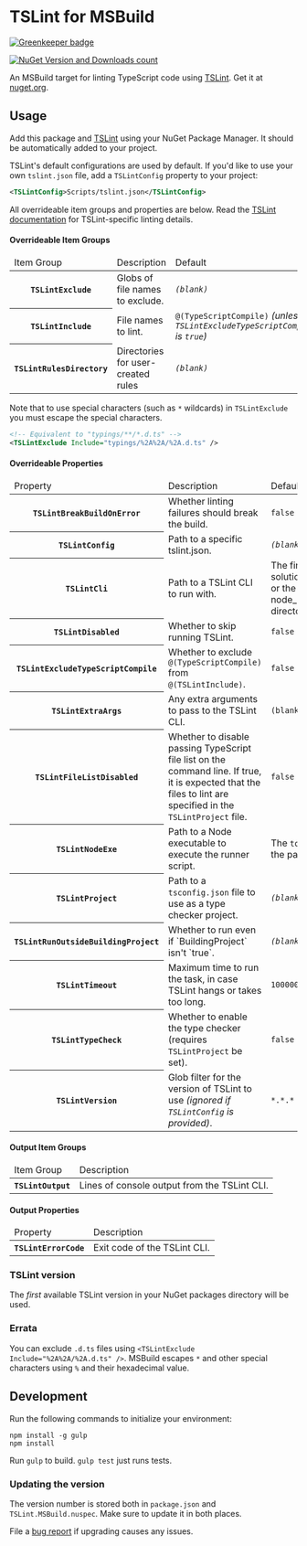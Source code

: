 # TSLint for MSBuild

[![Greenkeeper badge](https://badges.greenkeeper.io/JoshuaKGoldberg/TSLint.MSBuild.svg)](https://greenkeeper.io/)

[![NuGet Version and Downloads count](https://buildstats.info/nuget/TSLint.MSBuild)](https://www.nuget.org/packages/TSLint.MSBuild) 

An MSBuild target for linting TypeScript code using [TSLint](https://github.com/palantir/tslint). Get it at [nuget.org](https://www.nuget.org/packages/TSLint.MSBuild/).

## Usage

Add this package and [TSLint](https://nuget.org/packages/TSLint) using your NuGet Package Manager. 
It should be automatically added to your project.

TSLint's default configurations are used by default.
If you'd like to use your own `tslint.json` file, add a `TSLintConfig` property to your project:

```xml
<TSLintConfig>Scripts/tslint.json</TSLintConfig>
```

All overrideable item groups and properties are below.
Read the [TSLint documentation](https://github.com/palantir/tslint) for TSLint-specific linting details.

#### Overrideable Item Groups

<table>
    <thead>
        <tr>
            <td>Item Group</td>
            <td>Description</td>
            <td>Default</td>
        </tr>
    </thead>
    <tbody>
        <tr>
            <th><code>TSLintExclude</code></th>
            <td>Globs of file names to exclude.</td>
            <td><em><code>(blank)</code></em></td>
        </tr>
        <tr>
            <th><code>TSLintInclude</code></th>
            <td>File names to lint.</td>
            <td><code>@(TypeScriptCompile)</code> <em>(unless <code>TSLintExcludeTypeScriptCompile</code> is <code>true</code>)</em></td>
        </tr>
        <tr>
            <th><code>TSLintRulesDirectory</code></th>
            <td>Directories for user-created rules</td>
            <td><em><code>(blank)</code></em></td>
        </tr>
    </tbody>
</table>

Note that to use special characters (such as `*` wildcards) in `TSLintExclude` you must escape the special characters.

```xml
<!-- Equivalent to "typings/**/*.d.ts" -->
<TSLintExclude Include="typings/%2A%2A/%2A.d.ts" />
```

#### Overrideable Properties

<table>
    <thead>
        <tr>
            <td>Property</td>
            <td>Description</td>
            <td>Default</td>
        </tr>
    </thead>
    <tbody>
        <tr>
            <th><code>TSLintBreakBuildOnError</code></th>
            <td>Whether linting failures should break the build.</td>
            <td><code>false</code></td>
        </tr>
        <tr>
            <th><code>TSLintConfig</code></th>
            <td>Path to a specific tslint.json.</td>
            <td><em><code>(blank)</code></em></td>
        </tr>
        <tr>
            <th><code>TSLintCli</code></th>
            <td>Path to a TSLint CLI to run with.</td>
            <td>The first TSLint version in the solution's <code>packages</code> directory, or the Project Dir's node_modules/tslint/bin/tslint directory.</td>
        </tr>
        <tr>
            <th><code>TSLintDisabled</code></th>
            <td>Whether to skip running TSLint.</td>
            <td><code>false</code></td>
        </tr>
        <tr>
            <th><code>TSLintExcludeTypeScriptCompile</code></th>
            <td>Whether to exclude <code>@(TypeScriptCompile)</code> from <code>@(TSLintInclude)</code>.</td>
            <td><code>false</code></td>
        </tr>
        <tr>
            <th><code>TSLintExtraArgs</code></th>
            <td>Any extra arguments to pass to the TSLint CLI.</td>
            <td><code>(blank)</code></td>
        </tr>
        <tr>
            <th><code>TSLintFileListDisabled</code></th>
            <td>Whether to disable passing TypeScript file list on the command line. If true, it is expected that the files to lint are specified in the <code>TSLintProject</code> file.</td>
            <td><code>false</code></td>
        </tr>
        <tr>
            <th><code>TSLintNodeExe</code></th>
            <td>Path to a Node executable to execute the runner script.</td>
            <td>The <code>tools\node-7.3.0.exe</code> in the package.</td>
        </tr>
        <tr>
            <th><code>TSLintProject</code></th>
            <td>Path to a <code>tsconfig.json</code> file to use as a type checker project.</td>
            <td><em><code>(blank)</code></em></td>
        </tr>
        <tr>
            <th><code>TSLintRunOutsideBuildingProject</code></th>
            <td>Whether to run even if `BuildingProject` isn't `true`.</td>
            <td><em><code>(blank)</code></em></td>
        </tr>
        <tr>
            <th><code>TSLintTimeout</code></th>
            <td>Maximum time to run the task, in case TSLint hangs or takes too long.</td>
            <td><code>10000000</code></td>
        </tr>
        <tr>
            <th><code>TSLintTypeCheck</code></th>
            <td>Whether to enable the type checker (requires <code>TSLintProject</code> be set).</td>
            <td><code>false</code></td>
        </tr>
        <tr>
            <th><code>TSLintVersion</code></th>
            <td>Glob filter for the version of TSLint to use <em>(ignored if <code>TSLintConfig</code> is provided)</em>.</td>
            <td><code>*.*.*</code></td>
        </tr>
    </tbody>
</table>

#### Output Item Groups

<table>
    <thead>
        <tr>
            <td>Item Group</td>
            <td>Description</td>
        </tr>
    </thead>
    <tbody>
        <tr>
            <th><code>TSLintOutput</code></th>
            <td>Lines of console output from the TSLint CLI.</td>
        </tr>
    </tbody>
</table>

#### Output Properties

<table>
    <thead>
        <tr>
            <td>Property</td>
            <td>Description</td>
        </tr>
    </thead>
    <tbody>
        <tr>
            <th><code>TSLintErrorCode</code></th>
            <td>Exit code of the TSLint CLI.</td>
        </tr>
    </tbody>
</table>

### TSLint version

The *first* available TSLint version in your NuGet packages directory will be used. 

### Errata

You can exclude `.d.ts` files using `<TSLintExclude Include="%2A%2A/%2A.d.ts" />`.
MSBuild escapes `*` and other special characters using `%` and their hexadecimal value.


## Development

Run the following commands to initialize your environment:

```shell
npm install -g gulp
npm install
```

Run `gulp` to build.
`gulp test` just runs tests.

### Updating the version

The version number is stored both in `package.json` and `TSLint.MSBuild.nuspec`.
Make sure to update it in both places.

File a [bug report](https://github.com/JoshuaKGoldberg/TSLint.MSBuild/issues) if upgrading causes any issues.
